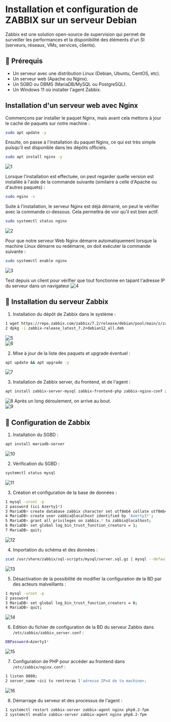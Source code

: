 # Installation et configuration de ZABBIX sur un serveur Debian
Zabbix est une solution open-source de supervision qui permet de surveiller les performances et la disponibilité des éléments d'un SI (serveurs, réseaux, VMs, services, clients).

 ## 🔧 Prérequis

- Un serveur avec une distribution Linux (Debian, Ubuntu, CentOS, etc).
- Un serveur web (Apache ou Nginx).
- Un SGBD ou DBMS (MariaDB/MySQL ou PostgreSQL).
- Un Windows 11 où installer l'agent Zabbix.


## Installation d'un serveur web avec Nginx

Commençons par installer le paquet Nginx, mais avant cela mettons à jour le cache de paquets sur notre machine :
```sh
sudo apt update -y
```

Ensuite, on passe à l'installation du paquet Nginx, ce qui est très simple puisqu'il est disponible dans les dépôts officiels.
```sh
sudo apt install nginx -y
```  
![1](https://github.com/user-attachments/assets/5b6f868a-4fae-48c0-a163-098651da190c)

Lorsque l'installation est effectuée, on peut regarder quelle version est installée à l'aide de la commande suivante (similaire à celle d'Apache ou d'autres paquets) :
```sh
sudo nginx -v
```

Suite à l'installation, le serveur Nginx est déjà démarré, on peut le vérifier avec la commande ci-dessous. Cela permettra de voir qu'il est bien actif.
```sh
sudo systemctl status nginx
```
![2](https://github.com/user-attachments/assets/47649ca7-2605-431f-ba23-6ace544a2be9)

Pour que notre serveur Web Nginx démarre automatiquement lorsque la machine Linux démarre ou redémarre, on doit exécuter la commande suivante :
```sh
sudo systemctl enable nginx
```
![3](https://github.com/user-attachments/assets/fffcd483-b783-4cf2-8153-86d12dd7579e)

Test depuis un client pour vérifier que tout fonctionne en tapant l'adresse IP du serveur dans un navigateur
![4](https://github.com/user-attachments/assets/a781e55d-855a-4918-a04e-3b54ca95f12b)


## 🔬 Installation du serveur Zabbix
1. Installation du dépôt de Zabbix dans le système :
```sh
1 wget https://repo.zabbix.com/zabbix/7.2/release/debian/pool/main/z/zabbix-release/zabbix-release_latest_7.2+debian12_all.deb
2 dpkg -i zabbix-release_latest_7.2+debian12_all.deb
```  
![5](https://github.com/user-attachments/assets/0084bf85-ec1c-4339-8ec3-bed7f10d626c)  
![6](https://github.com/user-attachments/assets/c907b36f-96d4-4b61-a0d4-c8eeb5fa185e)

2. Mise à jour de la liste des paquets et upgrade éventuel :
```sh
apt update && apt upgrade -y
```  
![7](https://github.com/user-attachments/assets/93444039-dc39-4025-b36e-e2d94861cca7)

3. Installation de Zabbix server, du frontend, et de l'agent :
```sh
apt install zabbix-server-mysql zabbix-frontend-php zabbix-nginx-conf zabbix-sql-scripts zabbix-agent
```  
![8](https://github.com/user-attachments/assets/4c268fca-ccc5-4184-8211-9ed6e044ceda)
Après un long déroulement, on arrive au bout.  
![9](https://github.com/user-attachments/assets/6975a853-27fb-4727-acd9-460b6ac2641e)

## 🔬 Configuration de Zabbix
1. Installation du SGBD :
```sh
apt install mariadb-server
```  
![10](https://github.com/user-attachments/assets/281b18ea-5b64-4689-a204-5725b23d97c0)

2. Vérification du SGBD :
```sh
systemctl status mysql
```  
![11](https://github.com/user-attachments/assets/c54b1c01-2ac1-4848-87b6-38a522541ee7)

3. Création et configuration de la base de données :
```sh
1 mysql -uroot -p
2 password (ici Azerty1*)
3 MariaDB> create database zabbix character set utf8mb4 collate utf8mb4_bin;
4 MariaDB> create user zabbix@localhost identified by 'Azerty1*';
5 MariaDB> grant all privileges on zabbix.* to zabbix@localhost;
6 MariaDB> set global log_bin_trust_function_creators = 1;
7 MariaDB> quit;
```  
![12](https://github.com/user-attachments/assets/66c8e86e-0219-4a75-b086-04d32350ba95)


4. Importation du schéma et des données :
```sh
zcat /usr/share/zabbix/sql-scripts/mysql/server.sql.gz | mysql --default-character-set=utf8mb4 -uzabbix -p zabbix
```  
![13](https://github.com/user-attachments/assets/a813eb4a-7ebe-4dfc-ae08-15c52fc07d34)

5. Désactivation de la possibilité de modifier la configuration de la BD par des acteurs malveillants :
```sh
1 mysql -uroot -p
2 password
3 MariaDB> set global log_bin_trust_function_creators = 0;
4 MariaDB> quit;
```  
![14](https://github.com/user-attachments/assets/8dd3e817-14b3-44fb-ab55-6afe0379cf28)

6. Edition du fichier de configuration de la BD du serveur Zabbix dans `/etc/zabbix/zabbix_server.conf` :
```sh
DBPassword=Azerty1*
```  
![15](https://github.com/user-attachments/assets/fd55303e-9609-40c5-93e2-b41686acfc95)

7. Configuration de PHP pour accéder au frontend dans `/etc/zabbix/nginx.conf` :
```sh
1 listen 8080;
2 server_name <ici tu rentreras l'adresse IPv4 de ta machine>;
```  
![16](https://github.com/user-attachments/assets/be588f92-a55f-4afb-bbf2-0740ff2262c3)


8. Démarrage du serveur et des processus de l'agent :
```sh
1 systemctl restart zabbix-server zabbix-agent nginx php8.2-fpm
2 systemctl enable zabbix-server zabbix-agent nginx php8.2-fpm
```







